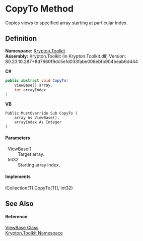 # CopyTo Method


Copies views to specified array starting at particular index.



## Definition
**Namespace:** <a href="79d2eac2-21f4-54ff-7552-b20c33c30600.md">Krypton.Toolkit</a>  
**Assembly:** Krypton.Toolkit (in Krypton.Toolkit.dll) Version: 80.23.10.287+8d7660f9dc5efd033fabe008ebfb904beab6d444

**C#**
``` C#
public abstract void CopyTo(
	ViewBase[] array,
	int arrayIndex
)
```
**VB**
``` VB
Public MustOverride Sub CopyTo ( 
	array As ViewBase(),
	arrayIndex As Integer
)
```



#### Parameters
<dl><dt>  <a href="309ac2d8-bfc5-c1a7-ab6a-4f4cf86a1ba6.md">ViewBase</a>[]</dt><dd>Target array.</dd><dt>  Int32</dt><dd>Starting array index.</dd></dl>

#### Implements
ICollection(T).CopyTo(T[], Int32)  


## See Also


#### Reference
<a href="309ac2d8-bfc5-c1a7-ab6a-4f4cf86a1ba6.md">ViewBase Class</a>  
<a href="79d2eac2-21f4-54ff-7552-b20c33c30600.md">Krypton.Toolkit Namespace</a>  
